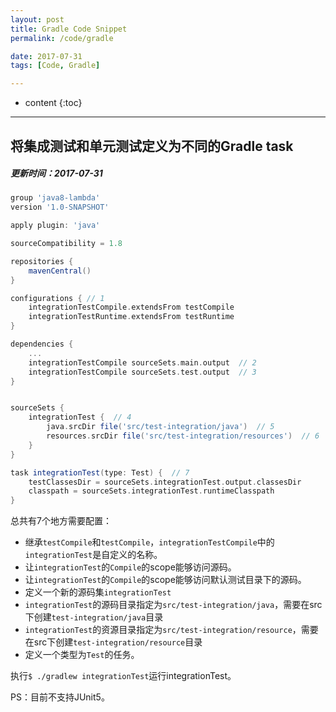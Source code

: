 ```yaml
---
layout: post
title: Gradle Code Snippet
permalink: /code/gradle

date: 2017-07-31
tags: [Code, Gradle]

---
```


* content
{:toc}

---

## 将集成测试和单元测试定义为不同的Gradle task

##### 更新时间：2017-07-31

```groovy
group 'java8-lambda'
version '1.0-SNAPSHOT'

apply plugin: 'java'

sourceCompatibility = 1.8

repositories {
    mavenCentral()
}

configurations { // 1
    integrationTestCompile.extendsFrom testCompile
    integrationTestRuntime.extendsFrom testRuntime
}

dependencies {
	...
    integrationTestCompile sourceSets.main.output  // 2
    integrationTestCompile sourceSets.test.output  // 3
}


sourceSets {
    integrationTest {  // 4
        java.srcDir file('src/test-integration/java')  // 5
        resources.srcDir file('src/test-integration/resources')  // 6
    }
}

task integrationTest(type: Test) {  // 7
    testClassesDir = sourceSets.integrationTest.output.classesDir
    classpath = sourceSets.integrationTest.runtimeClasspath
}

```

总共有7个地方需要配置：

- 继承`testCompile`和`testCompile`，`integrationTestCompile`中的`integrationTest`是自定义的名称。
- 让`integrationTest`的`Compile`的scope能够访问源码。
- 让`integrationTest`的`Compile`的scope能够访问默认测试目录下的源码。
- 定义一个新的源码集`integrationTest`
- `integrationTest`的源码目录指定为`src/test-integration/java`，需要在src下创建`test-integration/java`目录
- `integrationTest`的资源目录指定为`src/test-integration/resource`，需要在src下创建`test-integration/resource`目录
- 定义一个类型为`Test`的任务。

执行`$ ./gradlew integrationTest`运行integrationTest。

PS：目前不支持JUnit5。



